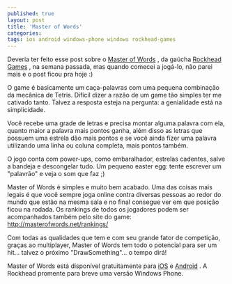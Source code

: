 ```yaml
---
published: true
layout: post
title: 'Master of Words'
categories: 
tags: ios android windows-phone windows rockhead-games
---
```


 
Deveria ter feito esse post sobre o <a href="http://masterofwords.net/" target="_blank">Master of Words</a>
, da ga&#250;cha <a href="http://www.rockheadgames.com/" target="_blank">Rockhead Games</a>
, na semana passada, mas quando comecei a jog&#225;-lo, n&#227;o parei mais e o post ficou pra hoje :)
 

 
O game &#233; basicamente um ca&#231;a-palavras com uma pequena combina&#231;&#227;o da mec&#226;nica de Tetris. Dif&#237;cil dizer a raz&#227;o de um game t&#227;o simples ter me cativado tanto. Talvez a resposta esteja na pergunta: a genialidade est&#225; na simplicidade.
 

 
Voc&#234; recebe uma grade de letras e precisa montar alguma palavra com ela, quanto maior a palavra mais pontos ganha, al&#233;m disso as letras que possuem uma estrela d&#227;o mais pontos e se voc&#234; ainda fizer uma palavra utilizando uma linha ou coluna completa, mais pontos tamb&#233;m.
 

 
O jogo conta com power-ups, como embaralhador, estrelas cadentes, salve a bandeja e descongelar tudo.
Um pequeno easter egg: tente escrever um &quot;palavr&#227;o&quot; e veja o som que faz ;)
 

 
Master of Words &#233; simples e muito bem acabado. Uma das coisas mais legais &#233; que voc&#234; sempre joga online contra diversas pessoas ao redor do mundo que est&#227;o na mesma sala e no final consegue ver em que posi&#231;&#227;o ficou na rodada. Os rankings de todos os jogadores podem ser acompanhados tamb&#233;m pelo site do game: <a href="http://masterofwords.net/rankings/" target="_blank">http://masterofwords.net/rankings/</a>

 
Com todas as qualidades que tem e com seu grande fator de competi&#231;&#227;o, gra&#231;as ao multiplayer, Master of Words tem todo o potencial para ser um hit... talvez o pr&#243;ximo &quot;DrawSomething&quot;... o tempo dir&#225;!
 
Master of Words est&#225; dispon&#237;vel gratuitamente para <a href="https://itunes.apple.com/us/app/master-of-words/id580299053?ls=1&mt=8" target="_blank">iOS</a>
 e <a href="https://play.google.com/store/apps/details?id=com.rockhead.master_of_words&hl=en" target="_blank">Android</a>
.
A Rockhead promente para breve uma vers&#227;o Windows Phone.
